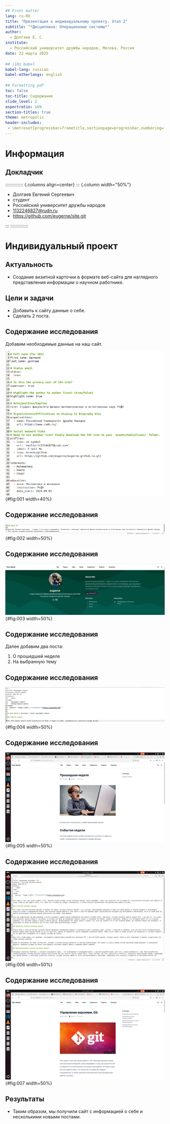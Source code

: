 ```yaml
---
## Front matter
lang: ru-RU
title: "Презентация к индивидуальному проекту. Этап 2"
subtitle: "*Дисциплина: Операционные системы*"
author:
  - Долгаев Е. С.
institute:
  - Российский университет дружбы народов, Москва, Россия
date: 22 марта 2025

## i18n babel
babel-lang: russian
babel-otherlangs: english

## Formatting pdf
toc: false
toc-title: Содержание
slide_level: 2
aspectratio: 169
section-titles: true
theme: metropolis
header-includes:
 - \metroset{progressbar=frametitle,sectionpage=progressbar,numbering=fraction}
---
```


# Информация

## Докладчик

:::::::::::::: {.columns align=center}
::: {.column width="50%"}

  * Долгаев Евгений Сергеевич
  * студент
  * Российский университет дружбы народов
  * [1132246827@rudn.ru](mailto:1132246827@rudn.ru)
  * <https://github.com/eugerne/site.git>

:::
::::::::::::::

# Индивидуальный проект

## Актуальность

- Создание визитной карточки в формате веб-сайта для наглядного представления информации о научном работнике.

## Цели и задачи

- Добавить к сайту данные о себе.
- Сделать 2 поста.

## Содержание исследования

Добавим необходимые данные на наш сайт.

![Данные](image/1.png){#fig:001 width=40%}

## Содержание исследования

![Данные](image/3.png){#fig:002 width=50%}

## Содержание исследования

![Данные](image/2.png){#fig:003 width=50%}

## Содержание исследования

Далее добавим два поста: 

1) О прошедшей неделе
2) На выбранную тему

## Содержание исследования

![Пост](image/4.png){#fig:004 width=50%}

## Содержание исследования

![Пост](image/5.png){#fig:005 width=50%}

## Содержание исследования

![Пост](image/6.png){#fig:006 width=50%}

## Содержание исследования

![Пост](image/7.png){#fig:007 width=50%}

## Результаты

- Таким образом, мы получили сайт с информацией о себе и несколькими новыми постами.

